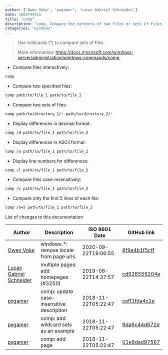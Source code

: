 ```yaml
---
author: ['Owen Voke', 'pxgamer', 'Lucas Gabriel Schneider']
date: 1600794415
title: "comp"
description: "comp, Compare the contents of two files or sets of files."
categories: "windows"
---
```

> Use wildcards (*) to compare sets of files.

> More information: <https://docs.microsoft.com/windows-server/administration/windows-commands/comp>.

- Compare files interactively:

```bash
comp
```

- Compare two specified files:

```bash
comp path/to/file_1 path/to/file_2
```

- Compare two sets of files:

```bash
comp path/to/directory_1/* path/to/directory_2/*
```

- Display differences in decimal format:

```bash
comp /d path/to/file_1 path/to/file_2
```

- Display differences in ASCII format:

```bash
comp /a path/to/file_1 path/to/file_2
```

- Display line numbers for differences:

```bash
comp /l path/to/file_1 path/to/file_2
```

- Compare files case-insensitively:

```bash
comp /c path/to/file_1 path/to/file_2
```

- Compare only the first 5 lines of each file:

```bash
comp /n=5 path/to/file_1 path/to/file_2
```
List of changes to this documentation


Author | Description | ISO 8601 Date | GitHub link
------|-----|-----|-----
[Owen Voke](mailto:development@voke.dev) | windows.*: remove locale from page urls | 2020-09-22T19:06:55 | [8f9a4b1f5cff](https://github.com/tldr-pages/tldr/commit/8f9a4b1f5cff138652665e9756a1a13466029fed)
[Lucas Gabriel Schneider](mailto:lucas.schneider@sap.com) | multiple pages: add homepages (#3250) | 2019-08-22T14:37:57 | [cd926556204e](https://github.com/tldr-pages/tldr/commit/cd926556204e9b8d34858b141886c675e8e0b83a)
[pxgamer](mailto:owzie123@gmail.com) | comp: update case-insensitive description | 2018-11-22T05:22:47 | [ceff1fda4c1e](https://github.com/tldr-pages/tldr/commit/ceff1fda4c1edad46924669922fe19477ea60cb3)
[pxgamer](mailto:owzie123@gmail.com) | comp: add wildcard sets as an example | 2018-11-22T05:22:47 | [9da6c44d672e](https://github.com/tldr-pages/tldr/commit/9da6c44d672ec90bce0fcc32ae2e57822792c582)
[pxgamer](mailto:owzie123@gmail.com) | comp: add page | 2018-11-22T05:22:47 | [01e8dad97567](https://github.com/tldr-pages/tldr/commit/01e8dad9756775affc23e521d42b3c891d956f93)

